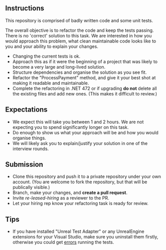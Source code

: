

## Instructions
This repository is comprised of badly written code and some unit tests. 

The overall objective is to refactor the code and keep the tests passing.  There is no 'correct' solution to this task.  We are interested in how you would approach this problem, what clean maintainable code looks like to you and your ability to explain your changes.

* Changing the current tests is ok.
* Approach this as if it were the beginning of a project that was likely to become a very large and long-lived solution. 
* Structure dependencies and organise the solution as you see fit. 
* Refactor the "ProcessPayment" method, and give it your best shot at making it readable and maintainable.
* Complete the refactoring in .NET 472 or if upgrading **do not** delete all the existing files and add new ones. (This makes it difficult to review.)

## Expectations
* We expect this will take you between 1 and 2 hours.  We are not expecting you to spend significantly longer on this task.
* Do enough to show us what your approach will be and how you would organise things.
* We will likely ask you to explain/justify your solution in one of the interview rounds.

## Submission
* Clone this repository and push it to a private repository under your own account. (You are welcome to fork the repository, but that will be publically visible.)
* Branch, make your changes, and **create a pull request**.
* Invite *re-leased-hiring* as a reviewer to the PR.
* Let your hiring rep know your refactoring task is ready for review.


## Tips
* If you have installed "Unreal Test Adapter" or any UnrealEngine extensions for your Visual Studio, make sure you uninstall them firstly, otherwise you could get [errors](https://developercommunity.visualstudio.com/t/Could-not-find-test-executor-with-URI-e/10753392?sort=newest&topics=visual+studio+2017) running the tests.